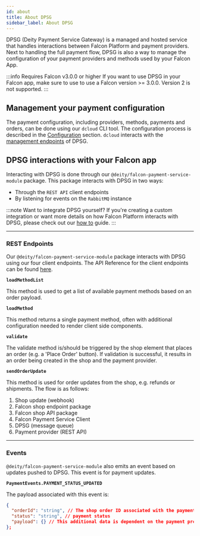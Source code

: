 ```yaml
---
id: about
title: About DPSG
sidebar_label: About DPSG
---
```


DPSG (Deity Payment Service Gateway) is a managed and hosted service that handles interactions between Falcon Platform and payment providers.
Next to handling the full payment flow, DPSG is also a way to manage the configuration of your payment providers and methods used by your Falcon App.

:::info Requires Falcon v3.0.0 or higher
If you want to use DPSG in your Falcon app, make sure to use to use a Falcon version >= 3.0.0. Version 2 is not supported.
:::

## Management your payment configuration

The payment configuration, including providers, methods, payments and orders, can be done using our `dcloud` CLI tool. The configuration process is described in the [Configuration](/dpsg/docs/getting-started/config) section. `dcloud` interacts with the [management endpoints](https://dpsg.deity.cloud/#/Management) of DPSG.


## DPSG interactions with your Falcon app

Interacting with DPSG is done through our `@deity/falcon-payment-service-module` package. This package interacts with DPSG in two ways:
- Through the `REST API` client endpoints
- By listening for events on the `RabbitMQ` instance


:::note Want to integrate DPSG yourself?
If you're creating a custom integration or want more details on how Falcon Platform interacts with DPSG, please check out our [how to](/dpsg/docs/getting-started/usage) guide.
:::

---
### REST Endpoints
Our `@deity/falcon-payment-service-module` package interacts with DPSG using our four client endpoints. The API Reference for the client endpoints can be found [here](https://dpsg.dev.deity.cloud/).

**`loadMethodList`**

This method is used to get a list of available payment methods based on an order payload.

**`loadMethod`**

This method returns a single payment method, often with additional configuration needed to render client side components.

**`validate`**

The validate method is/should be triggered by the shop element that places an order (e.g. a 'Place Order' button). If validation is successful, it results in an order being created in the shop and the payment provider.

**`sendOrderUpdate`**

This method is used for order updates from the shop, e.g. refunds or shipments. The flow is as follows:
1. Shop update (webhook)
2. Falcon shop endpoint package
3. Falcon shop API package
4. Falcon Payment Service Client
5. DPSG (message queue)
6. Payment provider (REST API)

---
### Events

`@deity/falcon-payment-service-module` also emits an event based on updates pushed to DPSG. This event is for payment updates.

**`PaymentEvents.PAYMENT_STATUS_UPDATED`**

The payload associated with this event is:

```json
{
  "orderId": "string", // The shop order ID associated with the payment update
  "status": "string", // payment status
  "payload": {} // This additional data is dependent on the payment provider, it often contains a payment ID
};
```
